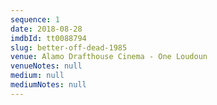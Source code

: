 ```yaml
---
sequence: 1
date: 2018-08-28
imdbId: tt0088794
slug: better-off-dead-1985
venue: Alamo Drafthouse Cinema - One Loudoun
venueNotes: null
medium: null
mediumNotes: null
---
```


